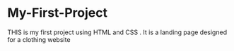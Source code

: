 # My-First-Project
THIS is my first project using HTML and CSS . It is a landing page designed for a clothing website
